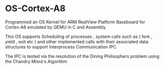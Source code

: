 # OS-Cortex-A8
Programmed an  OS Kernel for ARM RealView Platform Baseboard for Cortex-A8 emulated by QEMU in C and Assembly.

This OS supports  Scheduling of processes , system calls such as ( fork , yield , exit etc )  and other implemented calls with their associated data structures to support Interprocess Communication IPC.

The IPC is tested via the resolution of the Dining Philisophers problem using the Chandry Misra's Algorithm 
